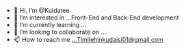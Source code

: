 - 👋 Hi, I’m @Kuldatee
- 👀 I’m interested in ...Front-End and Back-End development
- 🌱 I’m currently learning ...
- 💞️ I’m looking to collaborate on ...
- 📫 How to reach me ...Timilehinkudaisi01@gmail.com

<!---
Kuldatee/Kuldatee is a ✨ special ✨ repository because its `README.md` (this file) appears on your GitHub profile.
You can click the Preview link to take a look at your changes.
--->
